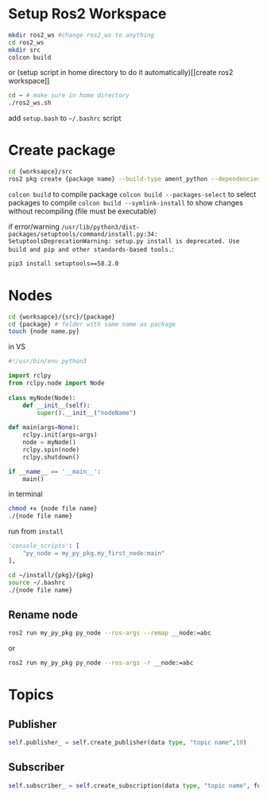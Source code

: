 # Setup Ros2 Workspace
```bash
mkdir ros2_ws #change ros2_ws to anything
cd ros2_ws
mkdir src
colcon build
```
or (setup script in home directory to do it automatically)[[create ros2 workspace]]
```bash
cd ~ # make sure in home directory
./ros2_ws.sh
```
add `setup.bash` to `~/.bashrc` script
# Create package
```bash
cd {worksapce}/src
ros2 pkg create {package name} --build-type ament_python --dependencies rclpy
```
`colcon build` to compile package
`colcon build --packages-select` to select packages to compile
`colcon build --symlink-install` to show changes without recompiling (file  must be executable)

if error/warning `/usr/lib/python3/dist-packages/setuptools/command/install.py:34: SetuptoolsDeprecationWarning: setup.py install is deprecated. Use build and pip and other standards-based tools.`:
```bash
pip3 install setuptools==58.2.0
```
# Nodes
```bash
cd {worksapce}/{src}/{package}
cd {package} # folder with same name as package
touch {node name.py}
```
in VS 
```python
#!/usr/bin/env python3

import rclpy
from rclpy.node import Node
  
class myNode(Node):
	def __init__(self):
		super().__init__("nodeName")  
  
def main(args=None):
	rclpy.init(args=args)
	node = myNode()
	rclpy.spin(node)
	rclpy.shutdown()

if __name__ == '__main__':
	main()
```
in terminal
```bash
chmod +x {node file name}
./{node file name}
```
run from `install`
```python
'console_scripts': [
	"py_node = my_py_pkg.my_first_node:main"
],
```

```bash
cd ~/install/{pkg}/{pkg}
source ~/.bashrc
./{node file name}
```
## Rename node
```bash
ros2 run my_py_pkg py_node --ros-args --remap __node:=abc
```
or 
```bash
ros2 run my_py_pkg py_node --ros-args -r __node:=abc
```

# Topics
## Publisher
```python
self.publisher_ = self.create_publisher(data type, "topic name",10)
```
## Subscriber
```python
self.subscriber_ = self.create_subscription(data type, "topic name", function, 10)
```
